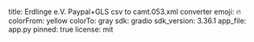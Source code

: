 title: Erdlinge e.V. Paypal+GLS csv to camt.053.xml converter
emoji: 🔥
colorFrom: yellow
colorTo: gray
sdk: gradio
sdk_version: 3.36.1
app_file: app.py
pinned: true
license: mit
